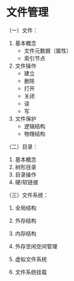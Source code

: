 # 文件管理

（一）文件：

1. 基本概念
   - 文件元数据（属性）
   - 索引节点
2. 文件操作
   - 建立
   - 删除
   - 打开
   - 关闭
   - 读
   - 写
3. 文件保护
   - 逻辑结构
   - 物理结构

（二）目录：

1. 基本概念
2. 树形目录
3. 目录操作
4. 硬/软链接

（三）文件系统：

1. 全局结构

2. 外存结构

3. 内存结构

4. 外存空闲空间管理

5. 虚拟文件系统

6. 文件系统挂载

   